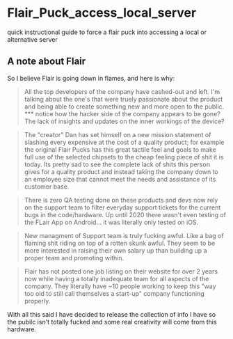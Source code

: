 # Flair_Puck_access_local_server
quick instructional guide to force a flair puck into accessing a local or alternative server

## A note about Flair  ##

So I believe Flair is going down in flames, and here is why:

> All the top developers of the company have cashed-out and left. I'm talking about the one's that were truely passionate about the product and being able to create something new and more open to the public. *** notice how the hacker side of the company appears to be gone? The lack of insights and updates on the inner workings of the device?

> The "creator" Dan has set himself on a new mission statement of slashing every expensive at the cost of a quality product; for example the original Flair Pucks has this great tactile feel and goals to make full use of the selected chipsets to the cheap feeling piece of shit it is today.  Its pretty sad to see the complete lack of shits this person gives for a quality product and instead taking the company down to an employee size that cannot meet the needs and assistance of its customer base.

> There is zero QA testing done on these products and devs now rely on the support team to filter everyday support tickets for the current bugs in the code/hardware. Up until 2020 there wasn't even testing of the FLair App on Android... it was literally only tested on iOS.

> New managment of Support team is truly fucking awful. Like a bag of flaming shit riding on top of a rotten skunk awful. They seem to be more interested in raising their own salary up than building up a proper team and promoting within.

> Flair has not posted one job listing on their website for over 2 years now while having a totally inadequate team for all aspects of the company. They literally have ~10 people working to keep this "way too old to still call themselves a start-up" company functioning properly.


With all this said I have decided to release the collection of info I have so the pubilc isn't totally fucked and some real creativity will come from this hardware.
